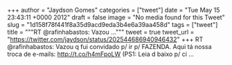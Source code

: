 
+++
author = "Jaydson Gomes"
categories = ["tweet"]
date = "Tue May 15 23:43:11 +0000 2012"
draft = false
image = "No media found for this Tweet"
slug = "1d158f78f441f8a35d9acd9eda3b4e6a39aa458d"
tags = ["tweet"]
title = """RT @rafinhabastos: Vazou ..."""
tweet = true
tweet_url = "https://twitter.com/jaydson/status/202544686940946432"
+++
RT @rafinhabastos: Vazou q fui convidado p/ ir p/ FAZENDA. Aqui tá nossa troca de e-mails: http://t.co/h4mFpoLW (PS1: Leia d baixo p/ ci ...
